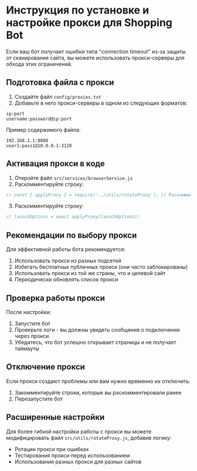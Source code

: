 # Инструкция по установке и настройке прокси для Shopping Bot

Если ваш бот получает ошибки типа "connection timeout" из-за защиты от сканирования сайта, вы можете использовать прокси-серверы для обхода этих ограничений.

## Подготовка файла с прокси

1. Создайте файл `config/proxies.txt`
2. Добавьте в него прокси-серверы в одном из следующих форматов:

```
ip:port
username:password@ip:port
```

Пример содержимого файла:
```
192.168.1.1:8080
user1:pass1@10.0.0.1:3128
```

## Активация прокси в коде

1. Откройте файл `src/services/browserService.js`
2. Раскомментируйте строку:
```javascript
// const { applyProxy } = require('../utils/rotateProxy'); // Раскомментировать, если нужны прокси
```

3. Раскомментируйте строку:
```javascript
// launchOptions = await applyProxy(launchOptions);
```

## Рекомендации по выбору прокси

Для эффективной работы бота рекомендуется:

1. Использовать прокси из разных подсетей
2. Избегать бесплатных публичных прокси (они часто заблокированы)
3. Использовать прокси из той же страны, что и целевой сайт
4. Периодически обновлять список прокси

## Проверка работы прокси

После настройки:

1. Запустите бот
2. Проверьте логи - вы должны увидеть сообщения о подключении через прокси
3. Убедитесь, что бот успешно открывает страницы и не получает таймауты

## Отключение прокси

Если прокси создают проблемы или вам нужно временно их отключить:

1. Закомментируйте строки, которые вы раскомментировали ранее
2. Перезапустите бот

## Расширенные настройки

Для более гибкой настройки работы с прокси вы можете модифицировать файл `src/utils/rotateProxy.js`, добавив логику:

- Ротации прокси при ошибках
- Тестирования прокси перед использованием
- Использования разных прокси для разных сайтов
